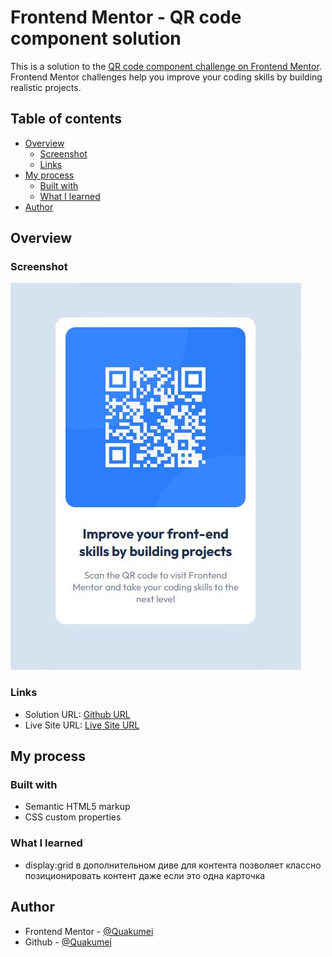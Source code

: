 # Frontend Mentor - QR code component solution

This is a solution to the [QR code component challenge on Frontend Mentor](https://www.frontendmentor.io/challenges/qr-code-component-iux_sIO_H). Frontend Mentor challenges help you improve your coding skills by building realistic projects. 

## Table of contents

- [Overview](#overview)
  - [Screenshot](#screenshot)
  - [Links](#links)
- [My process](#my-process)
  - [Built with](#built-with)
  - [What I learned](#what-i-learned)
- [Author](#author)

## Overview

### Screenshot

![](./screenshot.JPG)

### Links

- Solution URL: [Github URL](https://github.com/Quakumei/FM-qr-code-component)
- Live Site URL: [Live Site URL](https://fm-qr-code-component-quakumei.vercel.app/)

## My process

### Built with

- Semantic HTML5 markup
- CSS custom properties

### What I learned

- display:grid в дополнительном диве для контента позволяет классно позиционировать контент даже если это одна карточка

## Author

- Frontend Mentor - [@Quakumei](https://www.frontendmentor.io/profile/Quakumei)
- Github - [@Quakumei](https://github.com/Quakumei)


